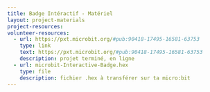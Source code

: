 ```yaml
---
title: Badge Intéractif - Matériel
layout: project-materials
project-resources:
volunteer-resources:
  - url: https://pxt.microbit.org/#pub:90418-17495-16581-63753
    type: link
    text: https://pxt.microbit.org/#pub:90418-17495-16581-63753
    description: projet terminé, en ligne
  - url: microbit-Interactive-Badge.hex
    type: file
    description: fichier .hex à transférer sur ta micro:bit
---
```

